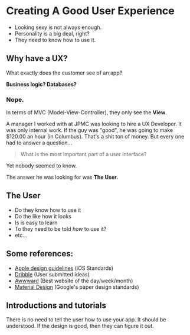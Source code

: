 # Creating A Good User Experience 

- Looking sexy is not always enough. 
- Personality is a big deal, right?
- They need to know how to use it. 

## Why have a UX? 

What exactly does the customer see of an app? 

**Business logic? Databases?**

### Nope. 

In terms of MVC (Model-View-Controller), they only see the **View**. 

A manager I worked with at JPMC was looking to hire a UX Developer. It was only internal work. If the guy was "good", he was going to make $120.00 an hour (in Columbus). That's a shit ton of money. But every one had to answer a question...

>What is the most important part of a user interface? 

Yet nobody seemed to know.

The answer he was looking for was **The User**.

## The User

- Do they know how to use it
- Do the like how it looks
- Is is easy to learn
- To they need to be told *how* to use it?
- etc...

## Some references:

- [Apple design guidelines](https://developer.apple.com/library/ios/documentation/userexperience/conceptual/mobilehig/) (iOS Standards)
- [Dribble](https://dribbble.com/) (User submitted ideas)
- [Awwward](http://www.awwwards.com/) (Best website of the day/week/month)
- [Material Design](http://www.google.com/design/spec/material-design/introduction.html) (Google's paper design standards)

## Introductions and tutorials 

There is no need to tell the user how to use your app. It should be understood. If the design is good, then they can figure it out. 

